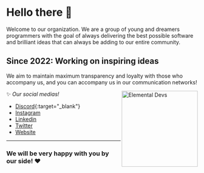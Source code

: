 # Hello there 👋

Welcome to our organization. We are a group of young and dreamers programmers with the goal of always delivering the best possible software and brilliant ideas that can always be adding to our entire community.

## Since 2022: Working on inspiring ideas
We aim to maintain maximum transparency and loyalty with those who accompany us, and you can accompany us in our communication networks!

<div style="display: inline_block">
    <img align="right" alt="Elemental Devs" src="https://media.discordapp.net/attachments/861650276519641109/957447272466116638/ElementalDEVS-cNome.png" style="height: 200px; width:200px">
</div>

✨ *Our social medias!*
- [Discord](https://discord.gg/KGGBC2NeRZ){:target="_blank"}
- [Instagram](https://instagram.com/)
- [Linkedin](https://www.linkedin.com/company/elemental-developers)
- [Twitter](https://twitter.com/)
- [Website]()

---

### We will be very happy with you by our side! ❤